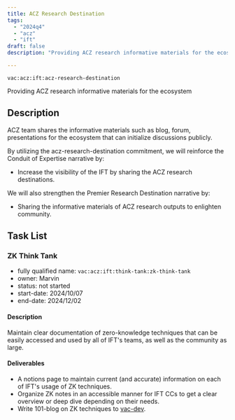 ```yaml
---
title: ACZ Research Destination
tags:
  - "2024q4"
  - "acz"
  - "ift"
draft: false
description: "Providing ACZ research informative materials for the ecosystem"

---
```


`vac:acz:ift:acz-research-destination`

Providing ACZ research informative materials for the ecosystem
## Description

ACZ team shares the informative materials such as blog, forum, presentations for the ecosystem that
can initialize discussions publicly.  

By utilizing the acz-research-destination commitment, 
we will reinforce the Conduit of Expertise narrative by:
* Increase the visibility of the IFT by sharing the ACZ research destinations.

We will also strengthen the Premier Research Destination narrative by: 
* Sharing the informative materials of ACZ research outputs to enlighten community.

## Task List

### ZK Think Tank 

* fully qualified name: `vac:acz:ift:think-tank:zk-think-tank`
* owner: Marvin
* status: not started
* start-date: 2024/10/07
* end-date: 2024/12/02

#### Description 

Maintain clear documentation of zero-knowledge techniques that can be easily accessed and used by all of IFT's teams, 
as well as the community as large.

#### Deliverables 

* A notions page to maintain current (and accurate) information on each of IFT's usage of ZK techniques.
* Organize ZK notes in an accessible manner for IFT CCs to get a clear overview or deep dive depending on their needs.
* Write 101-blog on ZK techniques to [vac-dev](https://vac.dev/rlog/).